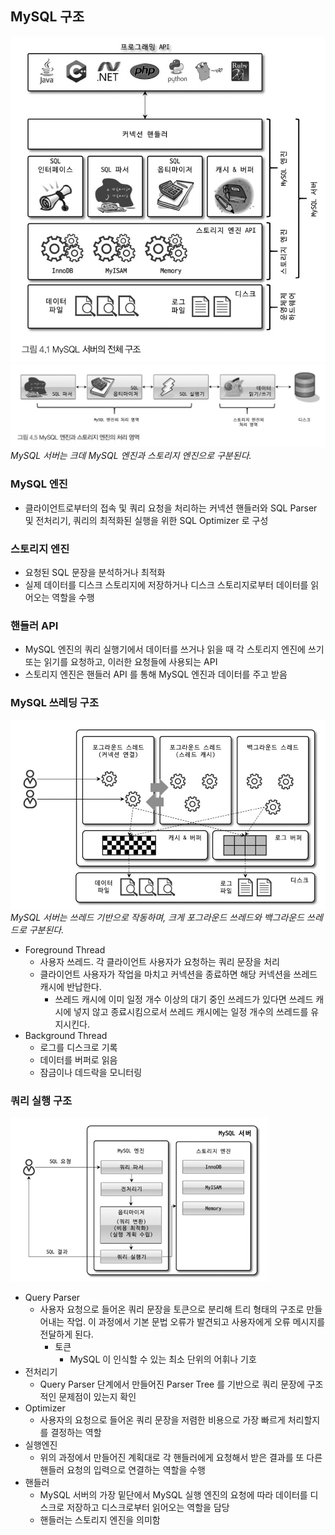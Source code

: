 ## MySQL 구조
![img.png](img/mysql-architecture1.png)  
![img.png](img/mysql-architecture2.png)  
*MySQL 서버는 크데 MySQL 엔진과 스토리지 엔진으로 구분된다.*

### MySQL 엔진
- 클라이언트로부터의 접속 및 쿼리 요청을 처리하는 커넥션 핸들러와 SQL Parser 및 전처리기,
쿼리의 최적화된 실행을 위한 SQL Optimizer 로 구성

### 스토리지 엔진
- 요청된 SQL 문장을 분석하거나 최적화
- 실제 데이터를 디스크 스토리지에 저장하거나 디스크 스토리지로부터 데이터를 읽어오는 역할을 수행

### 핸들러 API
- MySQL 엔진의 쿼리 실행기에서 데이터를 쓰거나 읽을 때 각 스토리지 엔진에 쓰기 또는 읽기를 요청하고,
이러한 요청들에 사용되는 API
- 스토리지 엔진은 핸들러 API 를 통해 MySQL 엔진과 데이터를 주고 받음

### MySQL 쓰레딩 구조
![img.png](img/threading-architecture.png)  
*MySQL 서버는 쓰레드 기반으로 작동하며, 크게 포그라운드 쓰레드와 백그라운드 쓰레드로 구분된다.*
- Foreground Thread
  - 사용자 쓰레드. 각 클라이언트 사용자가 요청하는 쿼리 문장을 처리
  - 클라이언트 사용자가 작업을 마치고 커넥션을 종료하면 해당 커넥션을 쓰레드 캐시에 반납한다.
    - 쓰레드 캐시에 이미 일정 개수 이상의 대기 중인 쓰레드가 있다면 쓰레드 캐시에 넣지 않고 종료시킴으로서
    쓰레드 캐시에는 일정 개수의 쓰레드를 유지시킨다.
- Background Thread
  - 로그를 디스크로 기록
  - 데이터를 버퍼로 읽음
  - 잠금이나 데드락을 모니터링

### 쿼리 실행 구조
![img.png](img/query.png)
- Query Parser
  - 사용자 요청으로 들어온 쿼리 문장을 토큰으로 분리해 트리 형태의 구조로 만들어내는 작업.
  이 과정에서 기본 문법 오류가 발견되고 사용자에게 오류 메시지를 전달하게 된다.
    - 토큰
      - MySQL 이 인식할 수 있는 최소 단위의 어휘나 기호
- 전처리기
  - Query Parser 단계에서 만들어진 Parser Tree 를 기반으로 쿼리 문장에 구조적인 문제점이 있는지 확인
- Optimizer
  - 사용자의 요청으로 들어온 쿼리 문장을 저렴한 비용으로 가장 빠르게 처리할지를 결정하는 역할
- 실행엔진
  - 위의 과정에서 만들어진 계획대로 각 핸들러에게 요청해서 받은 결과를 또 다른 핸들러 요청의 입력으로
  연결하는 역할을 수행
- 핸들러
  - MySQL 서버의 가장 밑단에서 MySQL 실행 엔진의 요청에 따라 데이터를 디스크로 저장하고 디스크로부터
  읽어오는 역할을 담당
  - 핸들러는 스토리지 엔진을 의미함